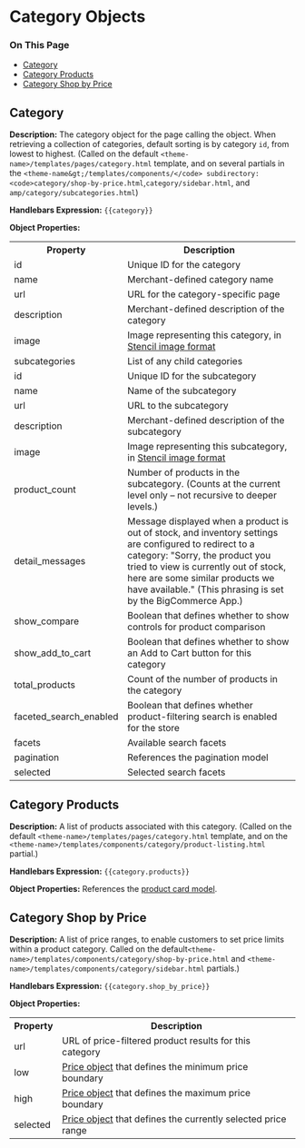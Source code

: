 <h1>Category Objects</h1>

<div class="otp" id="no-index">
	<h3> On This Page </h3>
	<ul>
		<li><a href="#category_category">Category</a></li>
    <li><a href="#category_category-products">Category Products</a></li>
    <li><a href="#category_category-shop">Category Shop by Price</a></li>
	</ul>
</div>

<a href='##category_category' aria-hidden='true' class='block-anchor'  id='#category_category'></a>

## Category

**Description:**  The category object for the page calling the object. When retrieving a collection of categories, default sorting is by category `id`, from lowest to highest. (Called on the default `<theme-name>/templates/pages/category.html` template, and on several partials in the `<theme-name&gt;/templates/components/</code> subdirectory: <code>category/shop-by-price.html`,`category/sidebar.html`, and `amp/category/subcategories.html`)

<b>Handlebars Expression:</b> `{{category}}`

<b>Object Properties:</b>

<table>
  <tr>
    <th>Property</th>
    <th>Description</th>
  </tr>
  <tr>
    <td>id</td>
    <td>Unique ID for the category </td>
  </tr>
  <tr>
    <td>name</td>
    <td>Merchant-defined category name</td>
  </tr>
  <tr>
    <td>url</td>
    <td>URL for the category-specific page</td>
  </tr>
  <tr>
    <td>description</td>
    <td>Merchant-defined description of the category</td>
  </tr>
  <tr>
    <td>image</td>
    <td>Image representing this category, in <a href="/stencil-docs/stencil-object-model-reference/stencil-objects/common-objects/stencil-image">Stencil image format</a></td>
  </tr>
  <tr>
    <td>subcategories <!-- Possible change to `children`--></td>
    <td>List of any child categories</td>
  </tr>
  <tr>
    <td><span class="indent1">id</span></td>
    <td>Unique ID for the subcategory </td>
  </tr>
  <tr>
    <td><span class="indent1">name</span></td>
    <td>Name of the subcategory</td>
  </tr>
  <tr>
    <td><span class="indent1">url</span></td>
    <td>URL to the subcategory</td>
  </tr>
  <tr>
    <td><span class="indent1">description</span></td>
    <td>Merchant-defined description of the subcategory </td>
  </tr>
  <tr>
    <td><span class="indent1">image</span></td>
    <td>Image representing this subcategory, in <a href="/stencil-docs/stencil-object-model-reference/stencil-objects/common-objects/stencil-image">Stencil image format</a></td>
  </tr>
  <tr>
    <td><span class="indent1">product_count</span></td>
    <td>Number of products in the subcategory. (Counts at the current level only &ndash; not recursive to deeper levels.)</td>
  </tr>
  <tr>
  	<td>detail_messages</td>
    <td>Message displayed when a product is out of stock, and inventory settings are configured to redirect to a category: "Sorry, the product you tried to view is currently out of stock, here are some similar products we have available." (This phrasing is set by the BigCommerce App.)</td>
  </tr>
  <tr>
    <td>show_compare</td>
    <td>Boolean that defines whether to show controls for product comparison</td>
  </tr>
  <tr>
    <td>show_add_to_cart</td>
    <td>Boolean that defines whether to show an Add to Cart button for this category</td>
  </tr>
  <tr>
    <td>total_products</td>
    <td>Count of the number of products in the category</td>
  </tr>
  <tr>
    <td>faceted_search_enabled</td>
    <td>Boolean that defines whether product-filtering search is enabled for the store</td>
  </tr>
  <tr>
    <td><span class="indent1">facets</span></td>
    <td>Available search facets</td>
  </tr>
  <tr>
    <td><span class="indent1">pagination</span></td>
    <td>References the pagination model</td>
  </tr>
  <tr>
    <td><span class="indent1">selected</span></td>
    <td>Selected search facets</td>
  </tr>
</table>

<a href='#category_category-products' aria-hidden='true' class='block-anchor'  id='category_category-products'></a>

## Category Products

**Description:** A list of products associated with this category. (Called on the default `<theme-name>/templates/pages/category.html` template, and on the `<theme-name>/templates/components/category/product-listing.html` partial.)

**Handlebars Expression:** `{{category.products}}`

**Object Properties:** References the  [product card model](/stencil-docs/stencil-object-model-reference/stencil-objects/common-objects/common-product-card-model).

<a href='#category_category-shop' aria-hidden='true' class='block-anchor'  id='category_category-shop'></a>

## Category Shop by Price 

<b>Description:</b> A list of price ranges, to enable customers to set price limits within a product category. Called on the default<code>&lt;theme-name&gt;/templates/components/category/shop-by-price.html</code> and <code>&lt;theme-name&gt;/templates/components/category/sidebar.html</code> partials.)

<b>Handlebars Expression:</b> `{{category.shop_by_price}}`

<b>Object Properties:</b>

<table>
  <tr>
    <th>Property</th>
    <th>Description</th>
  </tr>
  <tr>
    <td>url</td>
    <td>URL of price-filtered product results for this category</td>
  </tr>
  <tr>
    <td>low</td>
    <td><a href="/stencil-docs/stencil-object-model-reference/stencil-objects/common-objects/price">Price object</a> that defines the minimum price boundary </td>
  </tr>
  <tr>
    <td>high</td>
    <td><a href="/stencil-docs/stencil-object-model-reference/stencil-objects/common-objects/price">Price object</a> that defines the maximum price boundary</td>
  </tr>
  <tr>
    <td>selected</td>
    <td><a href="/stencil-docs/stencil-object-model-reference/stencil-objects/common-objects/price">Price object</a> that defines the currently selected price range</td>
  </tr>
</table>

